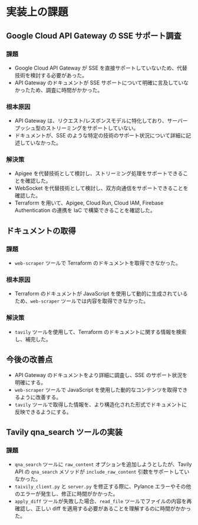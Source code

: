 # 実装上の課題

## Google Cloud API Gateway の SSE サポート調査

### 課題

*   Google Cloud API Gateway が SSE を直接サポートしていないため、代替技術を検討する必要があった。
*   API Gateway のドキュメントが SSE サポートについて明確に言及していなかったため、調査に時間がかかった。

### 根本原因

*   API Gateway は、リクエスト/レスポンスモデルに特化しており、サーバープッシュ型のストリーミングをサポートしていない。
*   ドキュメントが、SSE のような特定の技術のサポート状況について詳細に記述していなかった。

### 解決策

*   Apigee を代替技術として検討し、ストリーミング処理をサポートできることを確認した。
*   WebSocket を代替技術として検討し、双方向通信をサポートできることを確認した。
*   Terraform を用いて、Apigee, Cloud Run, Cloud IAM, Firebase Authentication の連携を IaC で構築できることを確認した。

## ドキュメントの取得

### 課題

*   `web-scraper` ツールで Terraform のドキュメントを取得できなかった。

### 根本原因

*   Terraform のドキュメントが JavaScript を使用して動的に生成されているため、`web-scraper` ツールでは内容を取得できなかった。

### 解決策

*   `tavily` ツールを使用して、Terraform のドキュメントに関する情報を検索し、補完した。

## 今後の改善点

*   API Gateway のドキュメントをより詳細に調査し、SSE のサポート状況を明確にする。
*   `web-scraper` ツールで JavaScript を使用した動的なコンテンツを取得できるように改善する。
*   `tavily` ツールで取得した情報を、より構造化された形式でドキュメントに反映できるようにする。

## Tavily qna_search ツールの実装

### 課題

*   `qna_search` ツールに `raw_content` オプションを追加しようとしたが、Tavily API の `qna_search` メソッドが `include_raw_content` 引数をサポートしていなかった。
*   `taivily_client.py` と `server.py` を修正する際に、Pylance エラーやその他のエラーが発生し、修正に時間がかかった。
*   `apply_diff` ツールが失敗した場合、`read_file` ツールでファイルの内容を再確認し、正しい diff を適用する必要があることを理解するのに時間がかかった。